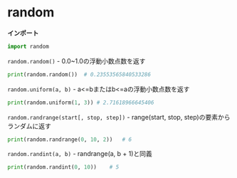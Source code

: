 # random

**インポート**
```py
import random
```

`random.random()` - 0.0~1.0の浮動小数点数を返す
```py
print(random.random())  # 0.23553565840533286
```

`random.uniform(a, b)` - a<=bまたはb<=aの浮動小数点数を返す
```py
print(random.uniform(1, 3)) # 2.71618966645406
```

`random.randrange(start[, stop, step])` - range(start, stop, step)の要素からランダムに返す
```py
print(random.randrange(0, 10, 2))   # 6
```

`random.randint(a, b)` - randrange(a, b + 1)と同義
```py
print(random.randint(0, 10))    # 5
```

